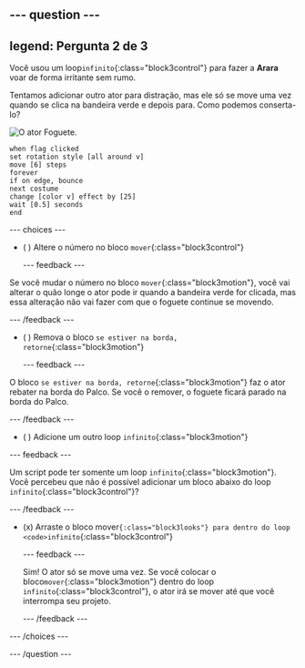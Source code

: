 --- question ---
---
legend: Pergunta 2 de 3
---

Você usou um loop`infinito`{:class="block3control"} para fazer a **Arara** voar de forma irritante sem rumo.

Tentamos adicionar outro ator para distração, mas ele só se move uma vez quando se clica na bandeira verde e depois para. Como podemos conserta-lo?

![O ator Foguete.](images/rocket-sprite.png)

```blocks3
when flag clicked
set rotation style [all around v] 
move [6] steps 
forever 
if on edge, bounce 
next costume 
change [color v] effect by [25] 
wait [0.5] seconds 
end
```

--- choices ---

- ( ) Altere o número no bloco `mover`{:class="block3control"}

  --- feedback ---

Se você mudar o número no bloco `mover`{:class="block3motion"}, você vai alterar o quão longe o ator pode ir quando a bandeira verde for clicada, mas essa alteração não vai fazer com que o foguete continue se movendo.

  --- /feedback ---

- ( ) Remova o bloco `se estiver na borda, retorne`{:class="block3motion"}

  --- feedback ---

O bloco `se estiver na borda, retorne`{:class="block3motion"} faz o ator rebater na borda do Palco. Se você o remover, o foguete ficará parado na borda do Palco.

  --- /feedback ---

- ( ) Adicione um outro loop `infinito`{:class="block3motion"}

--- feedback ---

Um script pode ter somente um loop `infinito`{:class="block3motion"}. Você percebeu que não é possível adicionar um bloco abaixo do loop `infinito`{:class="block3control"}?

--- /feedback ---

- (x) Arraste o bloco </code>mover`{:class="block3looks"} para dentro do loop <code>infinito`{:class="block3control"}

  --- feedback ---

  Sim! O ator só se move uma vez. Se você colocar o bloco`mover`{:class="block3motion"} dentro do loop `infinito`{:class="block3control"}, o ator irá se mover até que você interrompa seu projeto.

  --- /feedback ---

--- /choices ---

--- /question ---
